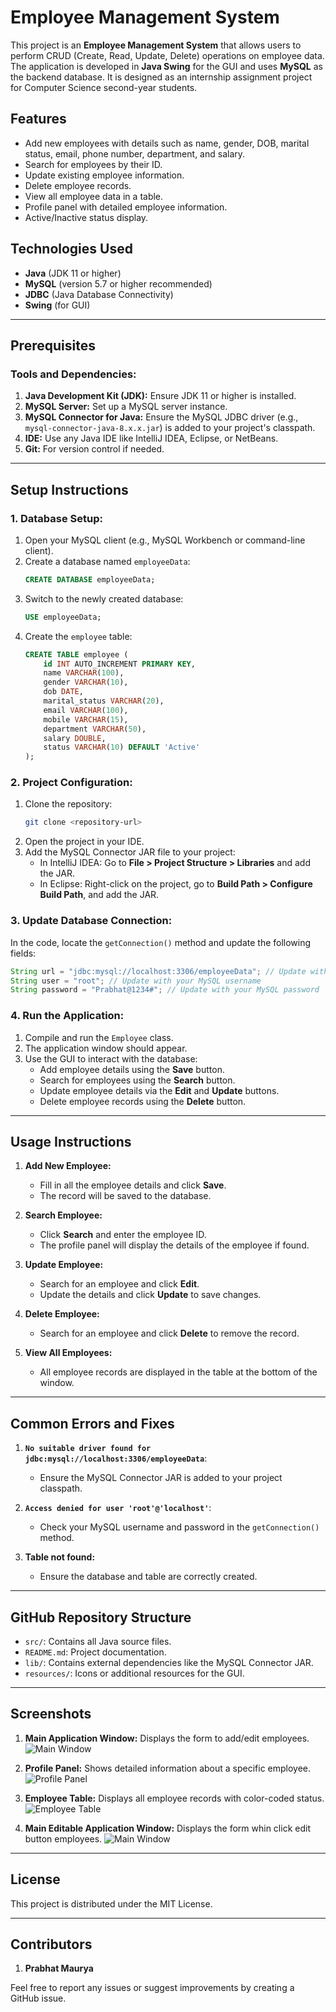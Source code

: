 # Employee Management System

This project is an **Employee Management System** that allows users to perform CRUD (Create, Read, Update, Delete) operations on employee data. The application is developed in **Java Swing** for the GUI and uses **MySQL** as the backend database. It is designed as an internship assignment project for Computer Science second-year students.

## Features
- Add new employees with details such as name, gender, DOB, marital status, email, phone number, department, and salary.
- Search for employees by their ID.
- Update existing employee information.
- Delete employee records.
- View all employee data in a table.
- Profile panel with detailed employee information.
- Active/Inactive status display.

## Technologies Used
- **Java** (JDK 11 or higher)
- **MySQL** (version 5.7 or higher recommended)
- **JDBC** (Java Database Connectivity)
- **Swing** (for GUI)

---

## Prerequisites
### Tools and Dependencies:
1. **Java Development Kit (JDK):** Ensure JDK 11 or higher is installed.
2. **MySQL Server:** Set up a MySQL server instance.
3. **MySQL Connector for Java:** Ensure the MySQL JDBC driver (e.g., `mysql-connector-java-8.x.x.jar`) is added to your project's classpath.
4. **IDE:** Use any Java IDE like IntelliJ IDEA, Eclipse, or NetBeans.
5. **Git:** For version control if needed.

---

## Setup Instructions

### 1. Database Setup:
1. Open your MySQL client (e.g., MySQL Workbench or command-line client).
2. Create a database named `employeeData`:
   ```sql
   CREATE DATABASE employeeData;
   ```
3. Switch to the newly created database:
   ```sql
   USE employeeData;
   ```
4. Create the `employee` table:
   ```sql
   CREATE TABLE employee (
       id INT AUTO_INCREMENT PRIMARY KEY,
       name VARCHAR(100),
       gender VARCHAR(10),
       dob DATE,
       marital_status VARCHAR(20),
       email VARCHAR(100),
       mobile VARCHAR(15),
       department VARCHAR(50),
       salary DOUBLE,
       status VARCHAR(10) DEFAULT 'Active'
   );
   ```

### 2. Project Configuration:
1. Clone the repository:
   ```bash
   git clone <repository-url>
   ```
2. Open the project in your IDE.
3. Add the MySQL Connector JAR file to your project:
   - In IntelliJ IDEA: Go to **File > Project Structure > Libraries** and add the JAR.
   - In Eclipse: Right-click on the project, go to **Build Path > Configure Build Path**, and add the JAR.

### 3. Update Database Connection:
In the code, locate the `getConnection()` method and update the following fields:
```java
String url = "jdbc:mysql://localhost:3306/employeeData"; // Update with your database host/port
String user = "root"; // Update with your MySQL username
String password = "Prabhat@1234#"; // Update with your MySQL password
```

### 4. Run the Application:
1. Compile and run the `Employee` class.
2. The application window should appear.
3. Use the GUI to interact with the database:
   - Add employee details using the **Save** button.
   - Search for employees using the **Search** button.
   - Update employee details via the **Edit** and **Update** buttons.
   - Delete employee records using the **Delete** button.

---

## Usage Instructions
1. **Add New Employee:**
   - Fill in all the employee details and click **Save**.
   - The record will be saved to the database.

2. **Search Employee:**
   - Click **Search** and enter the employee ID.
   - The profile panel will display the details of the employee if found.

3. **Update Employee:**
   - Search for an employee and click **Edit**.
   - Update the details and click **Update** to save changes.

4. **Delete Employee:**
   - Search for an employee and click **Delete** to remove the record.

5. **View All Employees:**
   - All employee records are displayed in the table at the bottom of the window.

---

## Common Errors and Fixes
1. **`No suitable driver found for jdbc:mysql://localhost:3306/employeeData`**:
   - Ensure the MySQL Connector JAR is added to your project classpath.

2. **`Access denied for user 'root'@'localhost'`**:
   - Check your MySQL username and password in the `getConnection()` method.

3. **Table not found:**
   - Ensure the database and table are correctly created.

---

## GitHub Repository Structure
- `src/`: Contains all Java source files.
- `README.md`: Project documentation.
- `lib/`: Contains external dependencies like the MySQL Connector JAR.
- `resources/`: Icons or additional resources for the GUI.

---

## Screenshots
1. **Main Application Window:**
   Displays the form to add/edit employees.
   ![Main Window](screenshots/Screenshot_Main_Aplication_Windo.jpg)

2. **Profile Panel:**
   Shows detailed information about a specific employee.
   ![Profile Panel](screenshots/Screenshot_Profile_Panal.jpg)

3. **Employee Table:**
   Displays all employee records with color-coded status.
   ![Employee Table](screenshots/Screenshot_Employee_Table.jpg)
4. **Main Editable Application Window:**
   Displays the form whin click edit button  employees.
   ![Main Window](screenshots/Screenshot_Main_Edit_Frame_Windo.jpg)

---

## License
This project is distributed under the MIT License.

---

## Contributors
1. **Prabhat Maurya**

Feel free to report any issues or suggest improvements by creating a GitHub issue.
